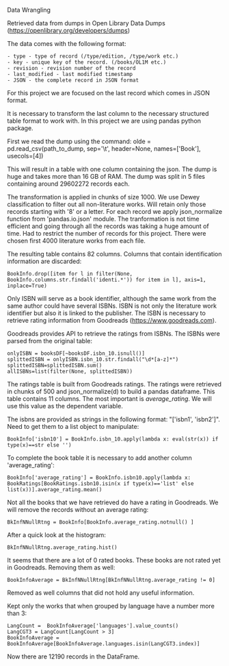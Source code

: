 Data Wrangling

Retrieved data from dumps in Open Library Data Dumps (https://openlibrary.org/developers/dumps)

The data comes with the following format:

    - type - type of record (/type/edition, /type/work etc.)
    - key - unique key of the record. (/books/OL1M etc.)
    - revision - revision number of the record
    - last_modified - last modified timestamp
    - JSON - the complete record in JSON format

For this project we are focused on the last record which comes in JSON format.

It is necessary to transform the last column to the necessary structured table format to work with. In this project we are using pandas python package.

First we read the dump using the command:
	olde = pd.read_csv(path_to_dump, sep='\t', header=None, names=['Book'], usecols=[4])

This will result in a table with one column containing the json. The dump is huge and takes more than 16 GB of RAM. The dump was split in 5 files containing around 29602272 records each.

The transformation is applied in chunks of size 1000. We use Dewey classification to filter out all non-literature works. Will retain only those records starting with '8' or a letter. For each record we apply json_normalize function from 'pandas.io.json' module. The tranformation is not time efficient and going through all the records was taking a huge amount of time. Had to restrict the number of records for this project. There were chosen first 4000 literature works from each file. 

The resulting table contains 82 columns. Columns that contain identification information are discarded:

`BookInfo.drop([item for l in filter(None, BookInfo.columns.str.findall('identi.*')) for item in l], axis=1, inplace=True)`

Only ISBN will serve as a book identifier, although the same work from the same author could have several ISBNs. ISBN is not only the literature work identifier but also it is linked to the publisher. The ISBN is necessary to retrieve rating information from Goodreads (https://www.goodreads.com).

Goodreads provides API to retrieve the ratings from ISBNs. The ISBNs were parsed from the original table:

```
onlyISBN = booksDF[~booksDF.isbn_10.isnull()]
splittedISBN = onlyISBN.isbn_10.str.findall("\d*[a-z]*")
splittedISBN=splittedISBN.sum()
allISBNs=list(filter(None, splittedISBN))
```

The ratings table is built from Goodreads ratings. The ratings were retrieved in chunks of 500 and json_normalize(d) to build a pandas dataframe. This table contains 11 columns. The most important is *average_rating*. We will use this value as the dependent variable.

The isbns are provided as strings in the following format: "['isbn1', 'isbn2']". Need to get them to a list object to manipulate:

`BookInfo['isbn10'] = BookInfo.isbn_10.apply(lambda x: eval(str(x)) if type(x)==str else '')`

To complete the book table it is necessary to add another column 'average_rating':

`BookInfo['average_rating'] = BookInfo.isbn10.apply(lambda x: BookRatings[BookRatings.isbn10.isin(x if type(x)=='list' else list(x))].average_rating.mean()`

Not all the books that we have retrieved do have a rating in Goodreads. We will remove the records without an average rating:

`BkInfNNullRtng = BookInfo[BookInfo.average_rating.notnull() ]`

After a quick look at the histogram:

`BkInfNNullRtng.average_rating.hist()`

It seems that there are a lot of 0 rated books. These books are not rated yet in Goodreads. Removing them as well:

`BookInfoAverage = BkInfNNullRtng[BkInfNNullRtng.average_rating != 0]`

Removed as well columns that did not hold any useful information.

Kept only the works that when grouped by language have a number more than 3:
```
LangCount =  BookInfoAverage['languages'].value_counts()
LangCGT3 = LangCount[LangCount > 3]
BookInfoAverage = BookInfoAverage[BookInfoAverage.languages.isin(LangCGT3.index)]
```

Now there are 12190 records in the DataFrame.
